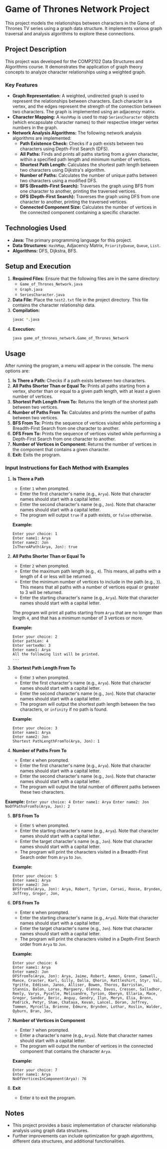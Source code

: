 # Game of Thrones Network Project

This project models the relationships between characters in the Game of Thrones TV series using a graph data structure. It implements various graph traversal and analysis algorithms to explore these connections.

## Project Description

This project was developed for the COMP2102 Data Structures and Algorithms course. It demonstrates the application of graph theory concepts to analyze character relationships using a weighted graph.

### Key Features

*   **Graph Representation:** A weighted, undirected graph is used to represent the relationships between characters. Each character is a vertex, and the edges represent the strength of the connection between two characters. The graph is implemented using an adjacency matrix.
*   **Character Mapping:** A `HashMap` is used to map `SeriesCharacter` objects (which encapsulate character names) to their respective integer vertex numbers in the graph.
*   **Network Analysis Algorithms:** The following network analysis algorithms are implemented:
    *   **Path Existence Check:** Checks if a path exists between two characters using Depth-First Search (DFS).
    *   **All Paths:** Finds and prints all paths starting from a given character, within a specified path length and minimum number of vertices.
    *   **Shortest Path Length:** Calculates the shortest path length between two characters using Dijkstra's algorithm.
    *   **Number of Paths:** Calculates the number of unique paths between two characters using a modified DFS.
    *   **BFS (Breadth-First Search):** Traverses the graph using BFS from one character to another, printing the traversed vertices.
    *   **DFS (Depth-First Search):** Traverses the graph using DFS from one character to another, printing the traversed vertices.
    *   **Connected Component Size:** Calculates the number of vertices in the connected component containing a specific character.

## Technologies Used

*   **Java:** The primary programming language for this project.
*   **Data Structures:** `HashMap`, Adjacency Matrix, `PriorityQueue`, `Queue`, `List`.
*   **Algorithms:** DFS, Dijkstra, BFS.

## Setup and Execution

1.  **Required Files:** Ensure that the following files are in the same directory:
    *   `Game_of_Thrones_Network.java`
    *   `Graph.java`
    *   `SeriesCharacter.java`
2.  **Data File:** Place the `test2.txt` file in the project directory. This file contains the character relationship data.
3.  **Compilation:**
    ```bash
    javac *.java
    ```
4.  **Execution:**
    ```bash
    java game_of_thrones_network.Game_of_Thrones_Network
    ```

## Usage

After running the program, a menu will appear in the console. The menu options are:

1.  **Is There a Path:** Checks if a path exists between two characters.
2.  **All Paths Shorter Than or Equal To:** Prints all paths starting from a vertex, shorter than or equal to a given path length, with at least a given number of vertices.
3.  **Shortest Path Length From To:** Returns the length of the shortest path between two vertices.
4.  **Number of Paths From To:** Calculates and prints the number of paths between two vertices.
5.  **BFS From To:** Prints the sequence of vertices visited while performing a Breadth-First Search from one character to another.
6.  **DFS From To:** Prints the sequence of vertices visited while performing a Depth-First Search from one character to another.
7.  **Number of Vertices in Component:** Returns the number of vertices in the component that contains a given character.
8.  **Exit:** Exits the program.

### Input Instructions for Each Method with Examples

1.  **Is There a Path**
    *   Enter `1` when prompted.
    *   Enter the first character's name (e.g., `Arya`). Note that character names should start with a capital letter.
    *   Enter the second character's name (e.g., `Jon`). Note that character names should start with a capital letter.
    *   The program will output `true` if a path exists, or `false` otherwise.

    **Example:**
    ```
    Enter your choice: 1
    Enter name1: Arya
    Enter name2: Jon
    IsThereAPath(Arya, Jon): true
    ```

2.  **All Paths Shorter Than or Equal To**
    *   Enter `2` when prompted.
    *   Enter the maximum path length (e.g., `4`). This means, all paths with a length of 4 or less will be returned.
    *   Enter the minimum number of vertices to include in the path (e.g., `3`). This means that all paths with a number of vertices equal or greater to 3 will be returned.
    *    Enter the starting character's name (e.g., `Arya`). Note that character names should start with a capital letter.

    The program will print all paths starting from `Arya` that are no longer than length `4`, and that has a minimum number of 3 vertices or more.

    **Example:**
    ```
    Enter your choice: 2
    Enter pathLen: 4
    Enter vertexNo: 3
    Enter name1: Arya
    All the following list will be printed.
    ...
    ```

3.  **Shortest Path Length From To**
    *   Enter `3` when prompted.
    *   Enter the first character's name (e.g., `Arya`). Note that character names should start with a capital letter.
    *   Enter the second character's name (e.g., `Jon`). Note that character names should start with a capital letter.
    *   The program will output the shortest path length between the two characters, or `infinity` if no path is found.

    **Example:**
    ```
    Enter your choice: 3
    Enter name1: Arya
    Enter name2: Jon
    Shortest PathLengthFromTo(Arya, Jon): 1
    ```

4.  **Number of Paths From To**
    *   Enter `4` when prompted.
    *   Enter the first character's name (e.g., `Arya`). Note that character names should start with a capital letter.
    *   Enter the second character's name (e.g., `Jon`). Note that character names should start with a capital letter.
    *   The program will output the total number of different paths between these two characters.

   **Example:**
    ```
    Enter your choice: 4
    Enter name1: Arya
    Enter name2: Jon
    NoOfPathsFromTo(Arya, Jon): 2
    ```

5.  **BFS From To**
    *   Enter `5` when prompted.
    *   Enter the starting character's name (e.g., `Arya`). Note that character names should start with a capital letter.
    *    Enter the target character's name (e.g., `Jon`). Note that character names should start with a capital letter.
    *   The program will print the characters visited in a Breadth-First Search order from `Arya` to `Jon`.

     **Example:**
     ```
     Enter your choice: 5
     Enter name1: Arya
     Enter name2: Jon
     BFSfromTo(Arya, Jon): Arya, Robert, Tyrion, Cersei, Roose, Brynden, Joffrey, Gregor, Jon,
     ```

6.  **DFS From To**
    *   Enter `6` when prompted.
    *   Enter the starting character's name (e.g., `Arya`). Note that character names should start with a capital letter.
    *   Enter the target character's name (e.g., `Jon`). Note that character names should start with a capital letter.
    *   The program will print the characters visited in a Depth-First Search order from `Arya` to `Jon`.

    **Example:**
    ```
    Enter your choice: 6
    Enter name1: Arya
    Enter name2: Jon
    DFSfromTo(Arya, Jon): Arya, Jaime, Robert, Aemon, Grenn, Samwell, Mance, Craster, Karl, Gilly, Dalla, Qhorin, Rattleshirt, Styr, Val, Ygritte, Eddison, Janos, Alliser, Bowen, Thoros, Barristan, Stannis, Balon, Loras, Margaery, Olenna, Davos, Cressen, Salladhor, Renly, Varys, Pycelle, Melisandre, Tyrion, Oberyn, Ellaria, Mace, Gregor, Sandor, Beric, Anguy, Gendry, Ilyn, Meryn, Elia, Bronn, Podrick, Petyr, Shae, Chataya, Kevan, Lancel, Doran, Joffrey, Tommen, Myrcella, Brienne, Edmure, Brynden, Lothar, Roslin, Walder, Qyburn, Bran, Jon, 

    ```

7.  **Number of Vertices in Component**
    *   Enter `7` when prompted.
    *   Enter a character's name (e.g., `Arya`). Note that character names should start with a capital letter.
    *   The program will output the number of vertices in the connected component that contains the character `Arya`.

    **Example:**
    ```
    Enter your choice: 7
    Enter name1: Arya
    NoOfVerticesInComponent(Arya): 76
    ```

8.  **Exit**
    *   Enter `8` to exit the program.

## Notes

*   This project provides a basic implementation of character relationship analysis using graph data structures.
*   Further improvements can include optimization for graph algorithms, different data structures, and additional functionalities.


